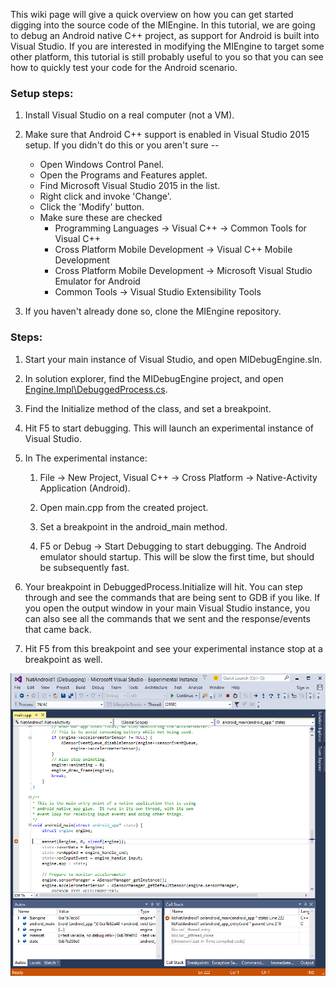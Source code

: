 This wiki page will give a quick overview on how you can get started digging into the source code of the MIEngine. In this tutorial, we are going to debug an Android native C++ project, as support for Android is built into Visual Studio. If you are interested in modifying the MIEngine to target some other platform, this tutorial is still probably useful to you so that you can see how to quickly test your code for the Android scenario.

### Setup steps:

1. Install Visual Studio on a real computer (not a VM).

2. Make sure that Android C++ support is enabled in Visual Studio 2015 setup. If you didn't do this or you aren't sure --
    * Open Windows Control Panel.
    * Open the Programs and Features applet.
    * Find Microsoft Visual Studio 2015 in the list.
    * Right click and invoke 'Change'.
    * Click the 'Modify' button.
    * Make sure these are checked
        * Programming Languages -> Visual C++ -> Common Tools for Visual C++
        * Cross Platform Mobile Development -> Visual C++ Mobile Development
        * Cross Platform Mobile Development -> Microsoft Visual Studio Emulator for Android
        * Common Tools -> Visual Studio Extensibility Tools

3. If you haven't already done so, clone the MIEngine repository.

### Steps:

1. Start your main instance of Visual Studio, and open MIDebugEngine.sln.

2. In solution explorer, find the MIDebugEngine project, and open [Engine.Impl\DebuggedProcess.cs](https://github.com/Microsoft/MIEngine/blob/master/src/MIDebugEngine/Engine.Impl/DebuggedProcess.cs).

3. Find the Initialize method of the class, and set a breakpoint.

4. Hit F5 to start debugging. This will launch an experimental instance of Visual Studio.

5. In The experimental instance:

   1. File -> New Project, Visual C++ -> Cross Platform -> Native-Activity Application (Android).

   2. Open main.cpp from the created project.

   3. Set a breakpoint in the android_main method.

   4. F5 or Debug -> Start Debugging to start debugging. The Android emulator should startup. This will be slow the first time, but should be subsequently fast.

6. Your breakpoint in DebuggedProcess.Initialize will hit. You can step through and see the commands that are being sent to GDB if you like. If you open the output window in your main Visual Studio instance, you can also see all the commands that we sent and the response/events that came back.

7. Hit F5 from this breakpoint and see your experimental instance stop at a breakpoint as well.

![Experimental instance of Visual Studio stopped at a breakpoint](images/android-breakpoint.png)
